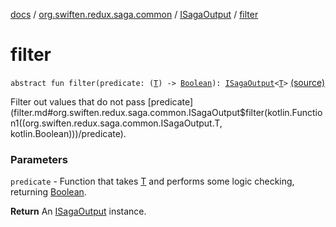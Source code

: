 [docs](../../index.md) / [org.swiften.redux.saga.common](../index.md) / [ISagaOutput](index.md) / [filter](./filter.md)

# filter

`abstract fun filter(predicate: (`[`T`](index.md#T)`) -> `[`Boolean`](https://kotlinlang.org/api/latest/jvm/stdlib/kotlin/-boolean/index.html)`): `[`ISagaOutput`](index.md)`<`[`T`](index.md#T)`>` [(source)](https://github.com/protoman92/KotlinRedux/tree/master/common/common-saga/src/main/kotlin/org/swiften/redux/saga/common/CommonSaga.kt#L114)

Filter out values that do not pass [predicate](filter.md#org.swiften.redux.saga.common.ISagaOutput$filter(kotlin.Function1((org.swiften.redux.saga.common.ISagaOutput.T, kotlin.Boolean)))/predicate).

### Parameters

`predicate` - Function that takes [T](index.md#T) and performs some logic checking, returning [Boolean](https://kotlinlang.org/api/latest/jvm/stdlib/kotlin/-boolean/index.html).

**Return**
An [ISagaOutput](index.md) instance.

